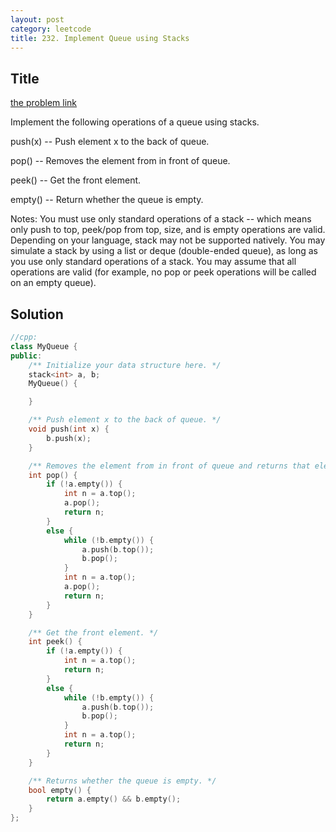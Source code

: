 ```yaml
---
layout: post
category: leetcode
title: 232. Implement Queue using Stacks
---
```

## Title
[the problem link](https://leetcode.com/problems/implement-queue-using-stacks/description/)

Implement the following operations of a queue using stacks.

push(x) -- Push element x to the back of queue.

pop() -- Removes the element from in front of queue.

peek() -- Get the front element.

empty() -- Return whether the queue is empty.

Notes:
You must use only standard operations of a stack -- which means only push to top, peek/pop from top, size, and is empty operations are valid.
Depending on your language, stack may not be supported natively. You may simulate a stack by using a list or deque (double-ended queue), as long as you use only standard operations of a stack.
You may assume that all operations are valid (for example, no pop or peek operations will be called on an empty queue).

## Solution
```c++
//cpp:
class MyQueue {
public:
	/** Initialize your data structure here. */
	stack<int> a, b;
	MyQueue() {

	}

	/** Push element x to the back of queue. */
	void push(int x) {
		b.push(x);
	}

	/** Removes the element from in front of queue and returns that element. */
	int pop() {
		if (!a.empty()) {
			int n = a.top();
			a.pop();
			return n;
		}
		else {
			while (!b.empty()) {
				a.push(b.top());
				b.pop();
			}
			int n = a.top();
			a.pop();
			return n;
		}
	}

	/** Get the front element. */
	int peek() {
		if (!a.empty()) {
			int n = a.top();
			return n;
		}
		else {
			while (!b.empty()) {
				a.push(b.top());
				b.pop();
			}
			int n = a.top();
			return n;
		}
	}

	/** Returns whether the queue is empty. */
	bool empty() {
		return a.empty() && b.empty();
	}
};
```
